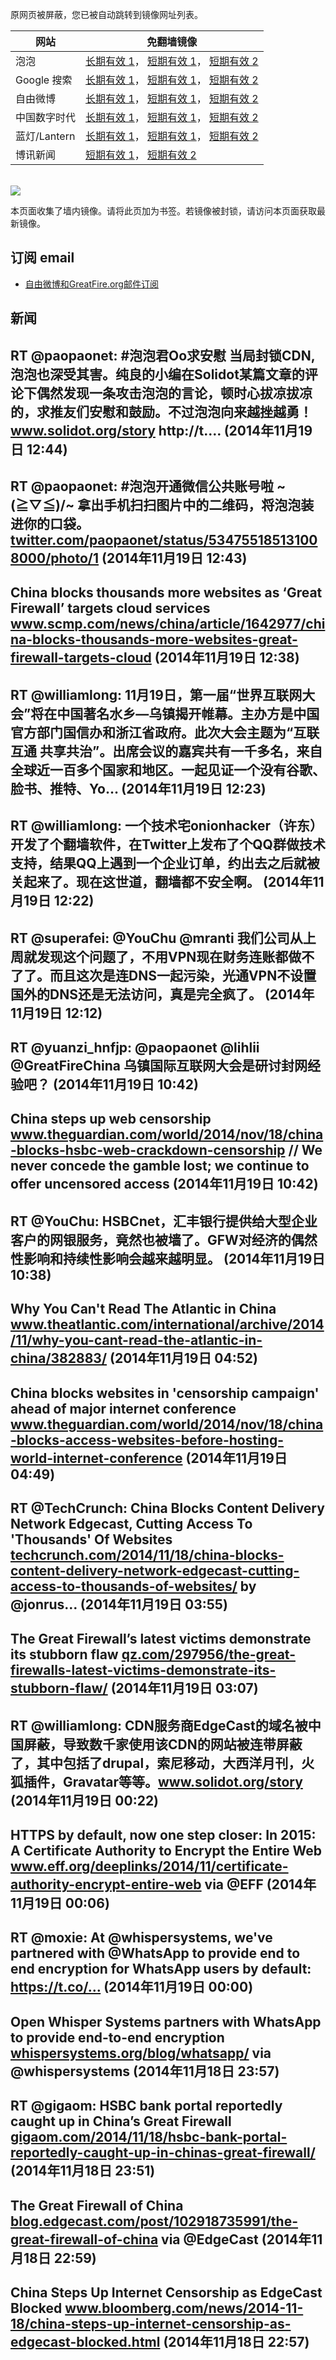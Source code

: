 <p>原网页被屏蔽，您已被自动跳转到镜像网址列表。</p>
<table>
    <thead>
        <tr>
            <th>网站</th>
            <th>免翻墙镜像</th>
        </tr>
    </thead>
    <tbody>    
        <tr>
            <td>泡泡</td>
            <td>            
                <a href="http://a984.da1.akamai.net/f/1/1/1/dci.download.akamai.com/35985/159415/1/p/" target="jx1">长期有效 1</a>，            
                <a href="https://paopao3.azurewebsites.net" target="jx2">短期有效 1</a>，            
                <a href="https://d19ysv8o6fv16v.cloudfront.net" target="jx3">短期有效 2</a>
            </td>
        </tr>    
        <tr>
            <td>Google 搜索</td>
            <td>            
                <a href="http://e2546.g.akamaiedge.net/f/1/1/1/dci.download.akamai.com/35985/159415/1/g/" target="jx4">长期有效 1</a>，            
                <a href="https://865ba.azurewebsites.net" target="jx5">短期有效 1</a>，            
                <a href="https://d3vv89cvqbrqlq.cloudfront.net" target="jx6">短期有效 2</a>
            </td>
        </tr>    
        <tr>
            <td>自由微博</td>
            <td>            
                <a href="http://e2546.g.akamaiedge.net/f/1/1/1/dci.download.akamai.com/35985/159415/1/f/" target="jx7">长期有效 1</a>，            
                <a href="https://fw6.azurewebsites.net" target="jx8">短期有效 1</a>，            
                <a href="https://d2fstso2jh4dhr.cloudfront.net" target="jx9">短期有效 2</a>
            </td>
        </tr>    
        <tr>
            <td>中国数字时代</td>
            <td>            
                <a href="http://a859.g4.akamai.net/f/1/1/1/dci.download.akamai.com/35985/159415/1/c/" target="jx10">长期有效 1</a>，            
                <a href="https://39bf.azurewebsites.net" target="jx11">短期有效 1</a>，            
                <a href="https://dazdu2iuzl72b.cloudfront.net" target="jx12">短期有效 2</a>
            </td>
        </tr>    
        <tr>
            <td>蓝灯/Lantern</td>
            <td>            
                <a href="http://a859.g4.akamai.net/f/1/1/1/dci.download.akamai.com/35985/159415/1/l/" target="jx13">长期有效 1</a>，            
                <a href="https://c7511.azurewebsites.net" target="jx14">短期有效 1</a>，            
                <a href="https://dx1djqjpnvurw.cloudfront.net" target="jx15">短期有效 2</a>
            </td>
        </tr>    
        <tr>
            <td>博讯新闻</td>
            <td>            
                <a href="https://boxun2.azurewebsites.net" target="jx16">短期有效 1</a>，            
                <a href="https://d3588w5hqzcepn.cloudfront.net" target="jx17">短期有效 2</a>
            </td>
        </tr>
    </tbody>
</table>
<br/>
<img src="https://raw.githubusercontent.com/greatfire/z/master/logos.gif" />

本页面收集了墙内镜像。请将此页加为书签。若镜像被封锁，请访问本页面获取最新镜像。

## 订阅 email
* <a href="https://b.us7.list-manage.com/subscribe?u=854fca58782082e0cbdf204a0&id=c78949b93c">自由微博和GreatFire.org邮件订阅</a>
    
## 新闻
RT @paopaonet: #泡泡君Oo求安慰 当局封锁CDN, 泡泡也深受其害。纯良的小编在Solidot某篇文章的评论下偶然发现一条攻击泡泡的言论，顿时心拔凉拔凉的，求推友们安慰和鼓励。不过泡泡向来越挫越勇！<a href="http://www.solidot.org/story?threshold=0&mode=nested&sid=41926" target="_BLANK">www.solidot.org/story</a> http://t.… (2014年11月19日 12:44)
 ---
RT @paopaonet: #泡泡开通微信公共账号啦 ~\(≧▽≦)/~ 拿出手机扫扫图片中的二维码，将泡泡装进你的口袋。 <a href="https://twitter.com/paopaonet/status/534755185131008000/photo/1" target="_BLANK">twitter.com/paopaonet/status/534755185131008000/photo/1</a> (2014年11月19日 12:43)
 ---
China blocks thousands more websites as ‘Great Firewall’ targets cloud services <a href="http://www.scmp.com/news/china/article/1642977/china-blocks-thousands-more-websites-great-firewall-targets-cloud" target="_BLANK">www.scmp.com/news/china/article/1642977/china-blocks-thousands-more-websites-great-firewall-targets-cloud</a> (2014年11月19日 12:38)
 ---
RT @williamlong: 11月19日，第一届“世界互联网大会”将在中国著名水乡—乌镇揭开帷幕。主办方是中国官方部门国信办和浙江省政府。此次大会主题为“互联互通 共享共治”。出席会议的嘉宾共有一千多名，来自全球近一百多个国家和地区。一起见证一个没有谷歌、脸书、推特、Yo… (2014年11月19日 12:23)
 ---
RT @williamlong: 一个技术宅onionhacker（许东）开发了个翻墙软件，在Twitter上发布了个QQ群做技术支持，结果QQ上遇到一个企业订单，约出去之后就被关起来了。现在这世道，翻墙都不安全啊。 (2014年11月19日 12:22)
 ---
RT @superafei: @YouChu @mranti 我们公司从上周就发现这个问题了，不用VPN现在财务连账都做不了了。而且这次是连DNS一起污染，光通VPN不设置国外的DNS还是无法访问，真是完全疯了。 (2014年11月19日 12:12)
 ---
RT @yuanzi_hnfjp: @paopaonet @lihlii @GreatFireChina 乌镇国际互联网大会是研讨封网经验吧？ (2014年11月19日 10:42)
 ---
China steps up web censorship <a href="http://www.theguardian.com/world/2014/nov/18/china-blocks-hsbc-web-crackdown-censorship?CMP=twt_gu" target="_BLANK">www.theguardian.com/world/2014/nov/18/china-blocks-hsbc-web-crackdown-censorship</a> // We never concede the gamble lost; we continue to offer uncensored access (2014年11月19日 10:42)
 ---
RT @YouChu: HSBCnet，汇丰银行提供给大型企业客户的网银服务，竟然也被墙了。GFW对经济的偶然性影响和持续性影响会越来越明显。 (2014年11月19日 10:38)
 ---
Why You Can't Read The Atlantic in China <a href="http://www.theatlantic.com/international/archive/2014/11/why-you-cant-read-the-atlantic-in-china/382883/" target="_BLANK">www.theatlantic.com/international/archive/2014/11/why-you-cant-read-the-atlantic-in-china/382883/</a> (2014年11月19日 04:52)
 ---
China blocks websites in 'censorship campaign' ahead of major internet conference <a href="http://www.theguardian.com/world/2014/nov/18/china-blocks-access-websites-before-hosting-world-internet-conference" target="_BLANK">www.theguardian.com/world/2014/nov/18/china-blocks-access-websites-before-hosting-world-internet-conference</a> (2014年11月19日 04:49)
 ---
RT @TechCrunch: China Blocks Content Delivery Network Edgecast, Cutting Access To 'Thousands' Of Websites <a href="http://techcrunch.com/2014/11/18/china-blocks-content-delivery-network-edgecast-cutting-access-to-thousands-of-websites/" target="_BLANK">techcrunch.com/2014/11/18/china-blocks-content-delivery-network-edgecast-cutting-access-to-thousands-of-websites/</a> by @jonrus… (2014年11月19日 03:55)
 ---
The Great Firewall’s latest victims demonstrate its stubborn flaw <a href="http://qz.com/297956/the-great-firewalls-latest-victims-demonstrate-its-stubborn-flaw/" target="_BLANK">qz.com/297956/the-great-firewalls-latest-victims-demonstrate-its-stubborn-flaw/</a> (2014年11月19日 03:07)
 ---
RT @williamlong: CDN服务商EdgeCast的域名被中国屏蔽，导致数千家使用该CDN的网站被连带屏蔽了，其中包括了drupal，索尼移动，大西洋月刊，火狐插件，Gravatar等等。<a href="http://www.solidot.org/story?threshold=0&mode=nested&sid=41926" target="_BLANK">www.solidot.org/story</a> (2014年11月19日 00:22)
 ---
HTTPS by default, now one step closer: In 2015: A Certificate Authority to Encrypt the Entire Web <a href="https://www.eff.org/deeplinks/2014/11/certificate-authority-encrypt-entire-web" target="_BLANK">www.eff.org/deeplinks/2014/11/certificate-authority-encrypt-entire-web</a> via @EFF (2014年11月19日 00:06)
 ---
RT @moxie: At @whispersystems, we've partnered with @WhatsApp to provide end to end encryption for WhatsApp users by default: https://t.co/… (2014年11月19日 00:00)
 ---
Open Whisper Systems partners with WhatsApp to provide end-to-end encryption <a href="https://whispersystems.org/blog/whatsapp/" target="_BLANK">whispersystems.org/blog/whatsapp/</a> via @whispersystems (2014年11月18日 23:57)
 ---
RT @gigaom: HSBC bank portal reportedly caught up in China’s Great Firewall <a href="https://gigaom.com/2014/11/18/hsbc-bank-portal-reportedly-caught-up-in-chinas-great-firewall/?utm_source=dlvr.it&utm_medium=twitter" target="_BLANK">gigaom.com/2014/11/18/hsbc-bank-portal-reportedly-caught-up-in-chinas-great-firewall/</a> (2014年11月18日 23:51)
 ---
The Great Firewall of China <a href="http://blog.edgecast.com/post/102918735991/the-great-firewall-of-china#_=_" target="_BLANK">blog.edgecast.com/post/102918735991/the-great-firewall-of-china</a> via @EdgeCast (2014年11月18日 22:59)
 ---
China Steps Up Internet Censorship as EdgeCast Blocked <a href="http://www.bloomberg.com/news/2014-11-18/china-steps-up-internet-censorship-as-edgecast-blocked.html" target="_BLANK">www.bloomberg.com/news/2014-11-18/china-steps-up-internet-censorship-as-edgecast-blocked.html</a> (2014年11月18日 22:57)
 ---
